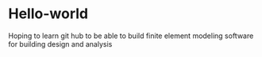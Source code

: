 # Hello-world
Hoping to learn git hub to be able to build finite element modeling software for building design and analysis
